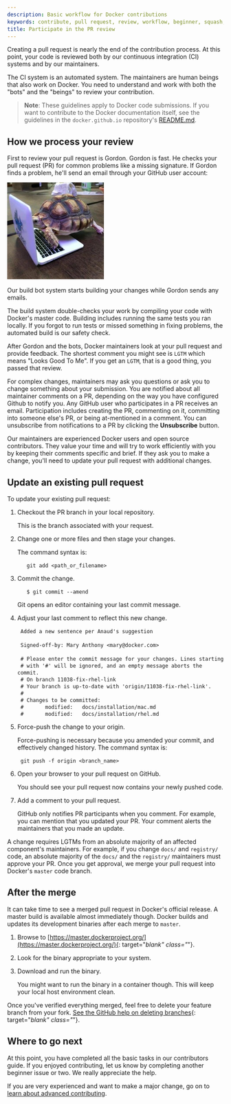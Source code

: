```yaml
---
description: Basic workflow for Docker contributions
keywords: contribute, pull request, review, workflow, beginner, squash, commit
title: Participate in the PR review
---
```


Creating a pull request is nearly the end of the contribution process. At this
point, your code is reviewed both by our continuous integration (CI) systems and
by our maintainers.

The CI system is an automated system. The maintainers are human beings that also
work on Docker. You need to understand and work with both the "bots" and the
"beings" to review your contribution.

> **Note**: These guidelines apply to Docker code submissions. If you want to
> contribute to the Docker documentation itself, see the guidelines in the
> `docker.github.io` repository's
> [README.md](https://github.com/docker/docker.github.io).

## How we process your review

First to review your pull request is Gordon. Gordon is fast. He checks your
pull request (PR) for common problems like a missing signature. If Gordon finds a
problem, he'll send an email through your GitHub user account:

![Gordon](images/gordon.jpeg)

Our build bot system starts building your changes while Gordon sends any emails.

The build system double-checks your work by compiling your code with Docker's master
code. Building includes running the same tests you ran locally. If you forgot
to run tests or missed something in fixing problems, the automated build is our
safety check.

After Gordon and the bots, Docker maintainers look at your pull request and
provide feedback. The shortest comment you might see is `LGTM` which means
"Looks Good To Me". If you get an `LGTM`, that is a good thing, you passed that
review.

For complex changes, maintainers may ask you questions or ask you to change
something about your submission. You are notified about all maintainer comments
on a PR, depending on the way you have configured Github to notify you. Any
GitHub user who participates in a PR receives an email. Participation includes
creating the PR, commenting on it, committing into someone else's PR, or being
at-mentioned in a comment. You can unsubscribe from notifications to a PR by
clicking the **Unsubscribe** button.

Our maintainers are experienced Docker users and open source contributors.
They value your time and will try to work efficiently with you by keeping
their comments specific and brief. If they ask you to make a change, you'll
need to update your pull request with additional changes.

## Update an existing pull request

To update your existing pull request:

1. Checkout the PR branch in your local repository.

    This is the branch associated with your request.

2. Change one or more files and then stage your changes.

    The command syntax is:

    	  git add <path_or_filename>

3. Commit the change.

    	  $ git commit --amend

    Git opens an editor containing your last commit message.

4. Adjust your last comment to reflect this new change.

        Added a new sentence per Anaud's suggestion

        Signed-off-by: Mary Anthony <mary@docker.com>

        # Please enter the commit message for your changes. Lines starting
        # with '#' will be ignored, and an empty message aborts the commit.
        # On branch 11038-fix-rhel-link
        # Your branch is up-to-date with 'origin/11038-fix-rhel-link'.
        #
        # Changes to be committed:
        #		modified:   docs/installation/mac.md
        #		modified:   docs/installation/rhel.md

5. Force-push the change to your origin.

    Force-pushing is necessary because you amended your commit, and effectively
    changed history. The command syntax is:

        git push -f origin <branch_name>

6. Open your browser to your pull request on GitHub.

    You should see your pull request now contains your newly pushed code.

7. Add a comment to your pull request.

    GitHub only notifies PR participants when you comment. For example, you can
    mention that you updated your PR. Your comment alerts the maintainers that
    you made an update.

A change requires LGTMs from an absolute majority of an affected component's
maintainers. For example, if you change `docs/` and `registry/` code, an
absolute majority of the `docs/` and the `registry/` maintainers must approve
your PR. Once you get approval, we merge your pull request into Docker's
`master` code branch.

## After the merge

It can take time to see a merged pull request in Docker's official release.
A master build is available almost immediately though. Docker builds and
updates its development binaries after each merge to `master`.

1. Browse to [https://master.dockerproject.org/](https://master.dockerproject.org/){: target="_blank" class="_"}.

2. Look for the binary appropriate to your system.

3. Download and run the binary.

    You might want to run the binary in a container though. This
    will keep your local host environment clean.

Once you've verified everything merged, feel free to delete your feature branch
from your fork.
[See the GitHub help on deleting branches](https://help.github.com/articles/deleting-unused-branches/){: target="_blank" class="_"}.

## Where to go next

At this point, you have completed all the basic tasks in our contributors guide.
If you enjoyed contributing, let us know by completing another beginner
issue or two. We really appreciate the help.

If you are very experienced and want to make a major change, go on to
[learn about advanced contributing](advanced-contributing.md).
